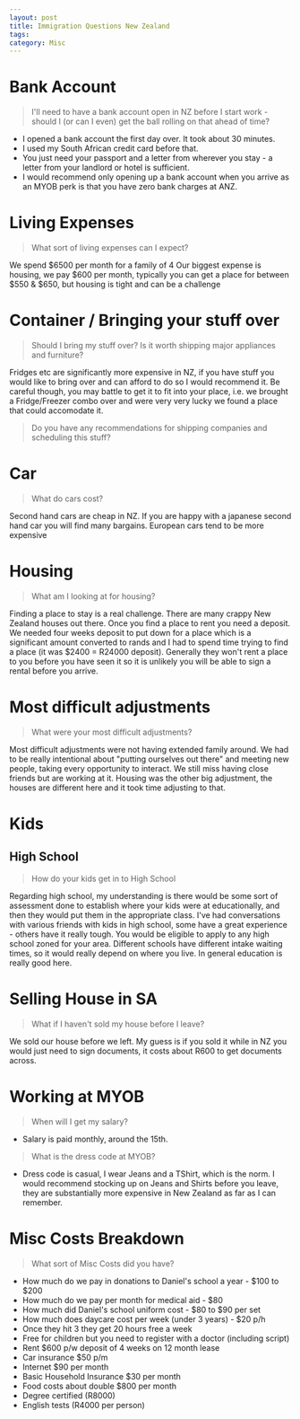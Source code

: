 ```yaml
---
layout: post
title: Immigration Questions New Zealand
tags: 
category: Misc
---
```




# Bank Account

> I'll need to have a bank account open in NZ before I start work - should I (or can I even) get the ball rolling on that ahead of time?

* I opened a bank account the first day over. It took about 30 minutes.   
* I used my South African credit card before that.  
* You just need your passport and a letter from wherever you stay - a letter from your landlord or hotel is sufficient.  
* I would recommend only opening up a bank account when you arrive as an MYOB perk is that you have zero bank charges at ANZ.   

# Living Expenses

> What sort of living expenses can I expect?

We spend $6500 per month for a family of 4
Our biggest expense is housing, we pay $600 per month, typically you can get a place for between $550 & $650, but housing is tight and can be a challenge

# Container / Bringing your stuff over

> Should I bring my stuff over? Is it worth shipping major appliances and furniture? 

Fridges etc are significantly more expensive in NZ, if you have stuff you would like to bring over and can afford to do so I would recommend it. Be careful though, you may battle to get it to fit into your place, i.e. we brought a Fridge/Freezer combo over and were very very lucky we found a place that could accomodate it.

> Do you have any recommendations for shipping companies and scheduling this stuff?

# Car

> What do cars cost?

Second hand cars are cheap in NZ. If you are happy with a japanese second hand car you will find many bargains. European cars tend to be more expensive

# Housing

> What am I looking at for housing?  

Finding a place to stay is a real challenge. There are many crappy New Zealand houses out there. Once you find a place to rent you need a deposit. We needed four weeks deposit to put down for a place which is a significant amount converted to rands and I had to spend time trying to find a place (it was $2400 = R24000 deposit).
Generally they won't rent a place to you before you have seen it so it is unlikely you will be able to sign a rental before you arrive.

# Most difficult adjustments

> What were your most difficult adjustments?  

Most difficult adjustments were not having extended family around. We had to be really intentional about "putting ourselves out there" and meeting new people, taking every opportunity to interact. We still miss having close friends but are working at it. Housing was the other big adjustment, the houses are different here and it took time adjusting to that.

# Kids

## High School

> How do your kids get in to High School  

Regarding high school, my understanding is there would be some sort of assessment done to establish where your kids were at educationally, and then they would put them in the appropriate class. I've had conversations with various friends with kids in high school, some have a great experience - others have it really tough. You would be eligible to apply to any high school zoned for your area. Different schools have different intake waiting times, so it would really depend on where you live. In general education is really good here.

# Selling House in SA

> What if I haven't sold my house before I leave?  

We sold our house before we left. My guess is if you sold it while in NZ you would just need to sign documents, it costs about R600 to get documents across.

# Working at MYOB

> When will I get my salary?  

* Salary is paid monthly, around the 15th. 

> What is the dress code at MYOB?  

* Dress code is casual, I wear Jeans and a TShirt, which is the norm. I would recommend stocking up on Jeans and Shirts before you leave, they are substantially more expensive in New Zealand as far as I can remember.

# Misc Costs Breakdown

> What sort of Misc Costs did you have?

- How much do we pay in donations to Daniel's school a year - $100 to $200  
- How much do we pay per month for medical aid - $80  
- How much did Daniel's school uniform cost - $80 to $90 per set  
- How much does daycare cost per week (under 3 years) - $20 p/h  
- Once they hit 3 they get 20 hours free a week  
- Free for children but you need to register with a doctor (including script)  
- Rent $600 p/w deposit of 4 weeks on 12 month lease  
- Car insurance $50 p/m  
- Internet $90 per month  
- Basic Household Insurance $30 per month  
- Food costs about double $800 per month  
- Degree certified (R8000)  
- English tests (R4000 per person)  
